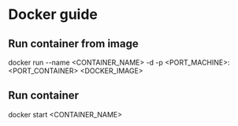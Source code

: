 # Docker guide

## Run container from image
docker run --name <CONTAINER_NAME> -d -p <PORT_MACHINE>:<PORT_CONTAINER> <DOCKER_IMAGE>

## Run container
docker start <CONTAINER_NAME>
